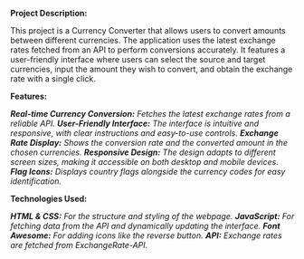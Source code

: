 **Project Description:**

This project is a Currency Converter that allows users to convert amounts between different currencies. The application uses the latest exchange rates fetched from an API to perform conversions accurately. It features a user-friendly interface where users can select the source and target currencies, input the amount they wish to convert, and obtain the exchange rate with a single click.

**Features:**

***Real-time Currency Conversion:*** *Fetches the latest exchange rates from a reliable API.*
***User-Friendly Interface:*** *The interface is intuitive and responsive, with clear instructions and easy-to-use controls.*
***Exchange Rate Display:*** *Shows the conversion rate and the converted amount in the chosen currencies.*
***Responsive Design:*** *The design adapts to different screen sizes, making it accessible on both desktop and mobile devices.*
***Flag Icons:*** *Displays country flags alongside the currency codes for easy identification.*



**Technologies Used:**

***HTML & CSS:*** *For the structure and styling of the webpage.*
***JavaScript:*** *For fetching data from the API and dynamically updating the interface.*
***Font Awesome:*** *For adding icons like the reverse button.*
***API:*** *Exchange rates are fetched from ExchangeRate-API.*
